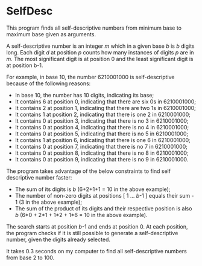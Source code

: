 # SelfDesc

This program finds all self-descriptive numbers from minimum base to maximum base given as arguments.

A self-descriptive number is an integer *m* which in a given base *b* is *b* digits long. Each digit *d* at position *p* counts how many instances of digits *p* are in *m*. The most significant digit is at position 0 and the least significant digit is at position b-1.

For example, in base 10, the number 6210001000 is self-descriptive because of the following reasons:

- In base 10, the number has 10 digits, indicating its base;
- It contains 6 at position 0, indicating that there are six 0s in 6210001000;
- It contains 2 at position 1, indicating that there are two 1s in 6210001000;
- It contains 1 at position 2, indicating that there is one 2 in 6210001000;
- It contains 0 at position 3, indicating that there is no 3 in 6210001000;
- It contains 0 at position 4, indicating that there is no 4 in 6210001000;
- It contains 0 at position 5, indicating that there is no 5 in 6210001000;
- It contains 1 at position 6, indicating that there is one 6 in 6210001000;
- It contains 0 at position 7, indicating that there is no 7 in 6210001000;
- It contains 0 at position 8, indicating that there is no 8 in 6210001000;
- It contains 0 at position 9, indicating that there is no 9 in 6210001000.

The program takes advantage of the below constraints to find self descriptive number faster:
- The sum of its digits is *b* (6+2+1+1 = 10 in the above example);
- The number of non-zero digits at positions \[ 1 ... *b*-1 \] equals their sum - 1 (3 in the above example);
- The sum of the product of its digits and their respective position is also *b* (6\*0 + 2\*1 + 1\*2 + 1\*6 = 10 in the above example).

The search starts at position *b*-1 and ends at position 0. At each position, the program checks if it is still possible to generate a self-descriptive number, given the digits already selected.

It takes 0.3 seconds on my computer to find all self-descriptive numbers from base 2 to 100.
